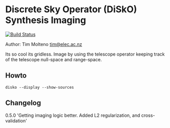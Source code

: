# Discrete Sky Operator (DiSkO) Synthesis Imaging

[![Build Status](https://travis-ci.org/tmolteno/disko.svg?branch=master)](https://travis-ci.org/tmolteno/disko)

Author: Tim Molteno tim@elec.ac.nz

Its so cool its gridless. Image by using the telescope operator keeping track of the telescope null-space and range-space.

## Howto

    disko --display --show-sources

    
## Changelog

0.5.0 'Getting imaging logic better. Added L2 regularization, and cross-validation'
